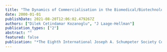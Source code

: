 ```yaml
---
title: "The Dynamics of Commercialisation in the Biomedical/Biotechnology System"
date: 2000-01-01
publishDate: 2021-08-20T12:06:02.479267Z
authors: ["Dilek Cetindamar Kozanoglu", "J Laage-Hellman"]
publication_types: ["2"]
abstract: ""
featured: false
publication: "*The Eighth International Joseph A. Schumpeter Society Conference, University łdots*"
---
```


